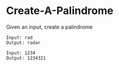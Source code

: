  # Create-A-Palindrome

Given an input, create a palindrome 

```
Input: rad
Output: radar

Input: 1234
Output: 1234321



```
